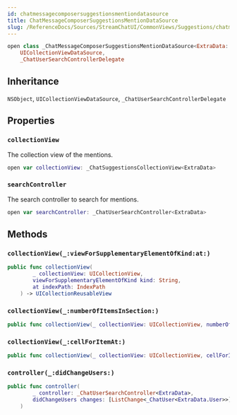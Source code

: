 ```yaml
---
id: chatmessagecomposersuggestionsmentiondatasource 
title: ChatMessageComposerSuggestionsMentionDataSource
slug: /ReferenceDocs/Sources/StreamChatUI/CommonViews/Suggestions/chatmessagecomposersuggestionsmentiondatasource
---
```


``` swift
open class _ChatMessageComposerSuggestionsMentionDataSource<ExtraData: ExtraDataTypes>: NSObject,
    UICollectionViewDataSource,
    _ChatUserSearchControllerDelegate 
```

## Inheritance

`NSObject`, `UICollectionViewDataSource`, `_ChatUserSearchControllerDelegate`

## Properties

### `collectionView`

The collection view of the mentions.

``` swift
open var collectionView: _ChatSuggestionsCollectionView<ExtraData>
```

### `searchController`

The search controller to search for mentions.

``` swift
open var searchController: _ChatUserSearchController<ExtraData>
```

## Methods

### `collectionView(_:viewForSupplementaryElementOfKind:at:)`

``` swift
public func collectionView(
        _ collectionView: UICollectionView,
        viewForSupplementaryElementOfKind kind: String,
        at indexPath: IndexPath
    ) -> UICollectionReusableView 
```

### `collectionView(_:numberOfItemsInSection:)`

``` swift
public func collectionView(_ collectionView: UICollectionView, numberOfItemsInSection section: Int) -> Int 
```

### `collectionView(_:cellForItemAt:)`

``` swift
public func collectionView(_ collectionView: UICollectionView, cellForItemAt indexPath: IndexPath) -> UICollectionViewCell 
```

### `controller(_:didChangeUsers:)`

``` swift
public func controller(
        _ controller: _ChatUserSearchController<ExtraData>,
        didChangeUsers changes: [ListChange<_ChatUser<ExtraData.User>>]
    ) 
```
